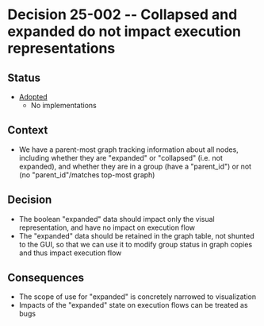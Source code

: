 # Decision 25-002 -- Collapsed and expanded do not impact execution representations

## Status

- [Adopted](https://github.com/JNmpi/pyiron_core/pull/57)
  - No implementations


## Context

- We have a parent-most graph tracking information about all nodes, including whether they are "expanded" or "collapsed" (i.e. not expanded), and whether they are in a group (have a "parent_id") or not (no "parent_id"/matches top-most graph)


## Decision

- The boolean "expanded" data should impact only the visual representation, and have no impact on execution flow
- The "expanded" data should be retained in the graph table, not shunted to the GUI, so that we can use it to modify group status in graph copies and thus impact execution flow


## Consequences

- The scope of use for "expanded" is concretely narrowed to visualization
- Impacts of the "expanded" state on execution flows can be treated as bugs
